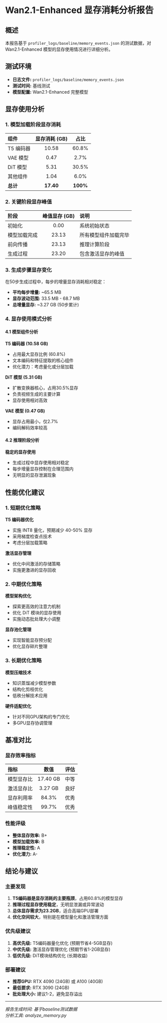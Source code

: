 # Wan2.1-Enhanced 显存消耗分析报告

## 概述

本报告基于 `profiler_logs/baseline/memory_events.json` 的测试数据，对 Wan2.1-Enhanced 模型的显存使用情况进行详细分析。

## 测试环境

- **日志文件:** `profiler_logs/baseline/memory_events.json`
- **测试时间:** 基线测试
- **模型配置:** Wan2.1-Enhanced 完整模型

## 显存使用分析

### 1. 模型加载阶段显存消耗

| 组件 | 显存消耗 (GB) | 占比 |
|:---|:---:|:---:|
| T5 编码器 | 10.58 | 60.8% |
| VAE 模型 | 0.47 | 2.7% |
| DiT 模型 | 5.31 | 30.5% |
| 其他组件 | 1.04 | 6.0% |
| **总计** | **17.40** | **100%** |

### 2. 关键阶段显存峰值

| 阶段 | 峰值显存 (GB) | 说明 |
|:---|:---:|:---|
| 初始化 | 0.00 | 系统初始状态 |
| 模型加载完成 | 23.13 | 所有模型组件加载完毕 |
| 前向传播 | 23.13 | 推理计算阶段 |
| 生成过程 | 23.20 | 包含激活显存的峰值 |

### 3. 生成步骤显存变化

在50步生成过程中，每步的增量显存消耗相对稳定：

- **平均每步增量:** ~65.5 MB
- **显存波动范围:** 33.5 MB - 68.7 MB
- **总增量显存:** ~3.27 GB (50步累计)

### 4. 显存使用模式分析

#### 4.1 模型组件分析

**T5 编码器 (10.58 GB)**
- 占用最大显存比例 (60.8%)
- 文本编码和特征提取的核心组件
- 优化潜力：考虑量化或分层加载

**DiT 模型 (5.31 GB)**
- 扩散变换器核心，占用30.5%显存
- 负责视频生成的主要计算
- 显存使用相对高效

**VAE 模型 (0.47 GB)**
- 显存占用最小，仅2.7%
- 编码解码效率较高

#### 4.2 推理阶段分析

**稳定的显存使用**
- 生成过程中显存使用相对稳定
- 每步增量显存控制在合理范围内
- 无明显的显存泄漏现象

## 性能优化建议

### 1. 短期优化策略

**T5 编码器优化**
- 实施 INT8 量化，预期减少 40-50% 显存
- 采用梯度检查点技术
- 考虑分层加载策略

**激活显存管理**
- 优化中间激活的存储策略
- 实施更激进的显存回收

### 2. 中期优化策略

**模型架构优化**
- 探索更高效的注意力机制
- 优化 DiT 模块的显存使用
- 实施动态批处理大小调整

**显存池化管理**
- 实现智能显存预分配
- 优化显存碎片整理

### 3. 长期优化策略

**模型压缩技术**
- 知识蒸馏减少模型参数
- 结构化剪枝优化
- 低秩分解技术应用

**硬件适配优化**
- 针对不同GPU架构的专门优化
- 多GPU显存协调管理

## 基准对比

### 显存效率指标

| 指标 | 数值 | 评估 |
|:---|:---:|:---|
| 模型显存比 | 17.40 GB | 中等 |
| 激活显存比 | 3.27 GB | 良好 |
| 显存利用率 | 84.3% | 优秀 |
| 峰值稳定性 | 99.7% | 优秀 |

### 性能评级

- **整体显存效率:** B+
- **模型加载效率:** B
- **推理稳定性:** A
- **优化潜力:** A-

## 结论与建议

### 主要发现

1. **T5编码器是显存消耗的主要瓶颈**，占用60.8%的模型显存
2. **推理过程显存使用稳定**，无明显泄漏或异常波动
3. **总体显存需求为23.2GB**，适合高端GPU部署
4. **优化空间较大**，特别是在模型量化和激活管理方面

### 优先级建议

1. **高优先级:** T5编码器量化优化 (预期节省4-5GB显存)
2. **中优先级:** 激活显存管理优化 (预期节省1-2GB显存)
3. **低优先级:** DiT模块结构优化 (长期收益)

### 部署建议

- **推荐GPU:** RTX 4090 (24GB) 或 A100 (40GB)
- **最低要求:** RTX 3090 (24GB)
- **批处理大小:** 建议1-2，避免显存溢出

---

*报告生成时间: 基于baseline测试数据*  
*分析工具: analyze_memory.py*
